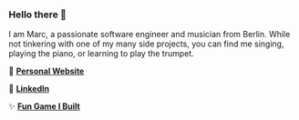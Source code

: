 ### Hello there 👋

I am Marc, a passionate software engineer and musician from Berlin. While not tinkering with one of my many side projects, you can find me singing, playing the piano, or learning to play the trumpet.




🌱 [**Personal Website**](https://www.marcnitzsche.de)

👔 [**LinkedIn**](https://www.linkedin.com/in/marc-nitzsche)

✨ [**Fun Game I Built**](https://projects.marcnitzsche.de/ClickTheNumber/)

<!--
---

💡 Available for [freelancing opportunities](https://www.marcnitzsche.de/freelancing/)


**remarcable/remarcable** is a ✨ _special_ ✨ repository because its `README.md` (this file) appears on your GitHub profile.

Here are some ideas to get you started:

- 🔭 I’m currently working on ...
- 🌱 I’m currently learning ...
- 👯 I’m looking to collaborate on ...
- 🤔 I’m looking for help with ...
- 💬 Ask me about ...
- 📫 How to reach me: ...
- 😄 Pronouns: ...
- ⚡ Fun fact: ...
-->
